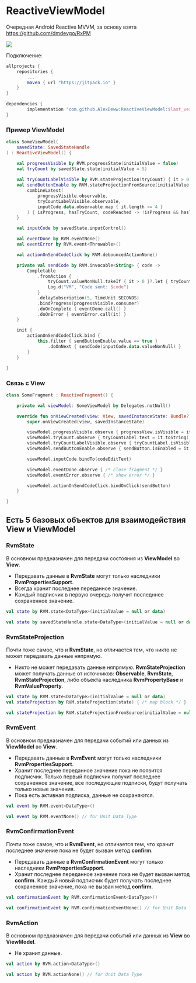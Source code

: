 # ReactiveViewModel

Очередная Android Reactive MVVM, за основу взята https://github.com/dmdevgo/RxPM
   
[![](https://jitpack.io/v/AlexDeww/ReactiveViewModel.svg)](https://jitpack.io/#AlexDeww/ReactiveViewModel)

Подключение:
```gradle
allprojects {
	repositories {
		...
		maven { url "https://jitpack.io" }
	}
}
```

```gradle
dependencies {
        implementation "com.github.AlexDeww:ReactiveViewModel:$last_version"
}
```

### Пример ViewModel
```kotlin
class SomeViewModel(
    savedState: SavedStateHandle
) : ReactiveViewModel() {

    val progressVisible by RVM.progressState(initialValue = false)
    val tryCount by savedState.state(initialValue = 5)
    
    val tryCountLabelVisible by RVM.stateProjection(tryCount) { it > 0 }
    val sendButtonEnable by RVM.stateProjectionFromSource(initialValue = false) {
        combineLatest(
            progressVisible.observable,
            tryCountLabelVisible.observable,
            inputCode.data.observable.map { it.length >= 4 }
        ) { isProgress, hasTryCount, codeReached -> !isProgress && hasTryCount && codeReached }
    }

    val inputCode by savedState.inputControl()

    val eventDone by RVM.eventNone()
    val eventError by RVM.event<Throwable>()

    val actionOnSendCodeClick by RVM.debouncedActionNone()

    private val sendCode by RVM.invocable<String> { code ->
        Completable
            .fromAction {
                tryCount.valueNonNull.takeIf { it > 0 }?.let { tryCount.setValue(it - 1) }
                Log.d("VM", "Code sent: $code")
            }
            .delaySubscription(5, TimeUnit.SECONDS)
            .bindProgress(progressVisible.consumer)
            .doOnComplete { eventDone.call() }
            .doOnError { eventError.call(it) }
    }

    init {
        actionOnSendCodeClick.bind {
            this.filter { sendButtonEnable.value == true }
                .doOnNext { sendCode(inputCode.data.valueNonNull) }
        }
    }

}
```

### Связь с View
```kotlin
class SomeFragment : ReactiveFragment() {

    private val viewModel: SomeViewModel by Delegates.notNull()

    override fun onViewCreated(view: View, savedInstanceState: Bundle?) {
        super.onViewCreated(view, savedInstanceState)

        viewModel.progressVisible.observe { progressView.isVisible = it }
        viewModel.tryCount.observe { tryCountLabel.text = it.toString() }
        viewModel.tryCountLabelVisible.observe { tryCountLabel.isVisible = it }
        viewModel.sendButtonEnable.observe { sendButton.isEnabled = it }

        viewModel.inputCode.bindTo(codeEditText)

        viewModel.eventDone.observe { /* close fragment */ }
        viewModel.eventError.observe { /* show error */ }

        viewModel.actionOnSendCodeClick.bindOnClick(sendButton)
    }

}
```

## Есть 5 базовых объектов для взаимодействия View и ViewModel

### RvmState
В основном предназначен для передачи состояния из **ViewModel** во **View**.
 - Передавать данные в **RvmState** могут только наследники **RvmPropertiesSupport**.
 - Всегда хранит последнее переданное значение.
 - Каждый подписчик в первую очередь получит последннее сохраненное значение.
 
```kotlin
val state by RVM.state<DataType>(initialValue = null or data)
```
```kotlin
val state by savedStateHandle.state<DataType>(initialValue = null or data)
```

### RvmStateProjection
Почти тоже самое, что и **RvmState**, но отличается тем, что никто не может передавать данные няпрямую.
 - Никто не может передавать данные няпрямую. **RvmStateProjection** может получать данные от источников: **Observable**, **RvmState**, **RvmStateProjection**, либо объекта наследника **RvmPropertyBase** и **RvmValueProperty**.

```kotlin
val state by RVM.state<DataType>(initialValue = null or data)
val stateProjection by RVM.stateProjection(state) { /* map block */ }
```
```kotlin
val stateProjection by RVM.stateProjectionFromSource(initialValue = null or data) { ObservableSource }
```

### RvmEvent
В основном предназначен для передачи событий или данных из **ViewModel** во **View**.
 - Передавать данные в **RvmEvent** могут только наследники **RvmPropertiesSupport**.
 - Хранит последнее переданное значение пока не появится подписчик. Только первый подписчик получит последнее сохраненное значение, все последующие подписки, будут получать только новые значения.
 - Пока есть активная подписка, данные не сохраняются.

```kotlin
val event by RVM.event<DataType>()
```
```kotlin
val event by RVM.eventNone() // for Unit Data Type 
```

### RvmConfirmationEvent
Почти тоже самое, что и **RvmEvent**, но отличается тем, что хранит последнее значение пока не будет вызван метод **confirm**.
 - Передавать данные в **RvmConfirmationEvent** могут только наследники **RvmPropertiesSupport**.
 - Хранит последнее переданное значение пока не будет вызван метод **confirm**. Каждый новый подписчик будет получать последнее сохраненное значение, пока не вызван метод **confirm**.

```kotlin
val confirmationEvent by RVM.confirmationEvent<DataType>()
```
```kotlin
val confirmationEvent by RVM.confirmationEventNone() // for Unit Data Type 
```

### RvmAction
В основном предназначен для передачи событий или данных из **View** во **ViewModel**.
 - Не хранит данные.

```kotlin
val action by RVM.action<DataType>()
```
```kotlin
val action by RVM.actionNone() // for Unit Data Type 
```
